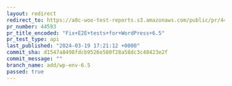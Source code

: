 ```yaml
---
layout: redirect
redirect_to: https://a8c-woo-test-reports.s3.amazonaws.com/public/pr/44593/api/index.html
pr_number: 44593
pr_title_encoded: "Fix+E2E+tests+for+WordPress+6.5"
pr_test_type: api
last_published: "2024-03-19 17:21:12 +0000"
commit_sha: d1547a8498fdcb9526e580f28a58dc3c48423e2f
commit_message: ""
branch_name: add/wp-env-6.5
passed: true
---
```

